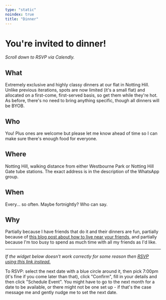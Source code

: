 ```yaml
---
type: "static"
noindex: true
title: "Dinner"
---
```

<h1 class="big-title">You're invited to dinner!</h1>

*Scroll down to RSVP via Calendly.*

## What
Extremely exclusive and highly classy dinners at our flat in Notting Hill. Unlike previous iterations, spots are now limited (it's a small flat) and allocated on a first-come, first-served basis, so get them while they're hot. As before, there's no need to bring anything specific, though all dinners will be BYOB.

## Who
You! Plus ones are welcome but please let me know ahead of time so I can make sure there's enough food for everyone.

## Where

Notting Hill, walking distance from either Westbourne Park or Notting Hill Gate tube stations. The exact address is in the description of the WhatsApp group.

## When

Every... so often. Maybe fortnightly? Who can say.

## Why

Partially because I have friends that do it and their dinners are fun, partially because of [this blog post about how to live near your friends,](https://prigoose.substack.com/p/how-to-live-near-your-friends) and partially because I'm too busy to spend as much time with all my friends as I'd like. 

---

*If the widget below doesn't work correctly for some reason then [RSVP using this link instead.](https://calendly.com/jonnyspicer/dinner)*

To RSVP: select the next date with a blue circle around it, then pick 7:00pm (it's fine if you come later than that), click "Confirm", fill in your details and then click "Schedule Event". You might have to go to the next month for a date to be available, or there might not be one set up - if that's the case message me and gently nudge me to set the next date.

<!-- Calendly inline widget begin -->
<div id="calendly-inline-widget" style="min-width:320px;height:950px;" data-auto-load="false"></div>
<script type="text/javascript" src="https://assets.calendly.com/assets/external/widget.js"></script>
<script>
Calendly.initInlineWidget({
url: 'https://calendly.com/jonnyspicer/dinner?hide_gdpr_banner=1',
parentElement: document.getElementById('calendly-inline-widget'),
});
</script>
<!-- Calendly inline widget end -->
